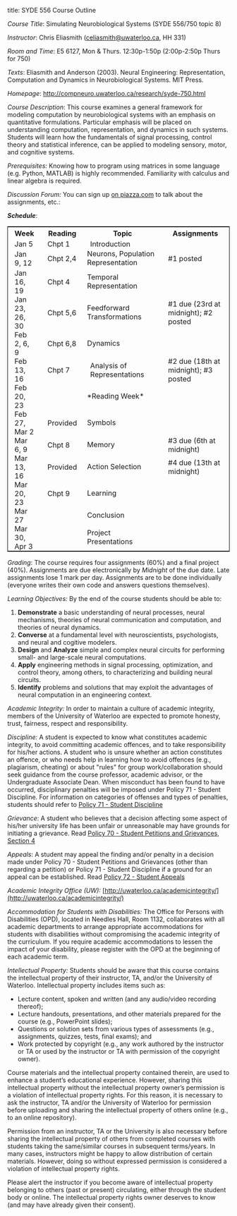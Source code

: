 title: SYDE 556 Course Outline

_Course Title_: Simulating Neurobiological Systems (SYDE 556/750 topic 8)

_Instructor_: Chris Eliasmith ([celiasmith@uwaterloo.ca](mailto:celiasmith@uwaterloo.ca), HH 331)

_Room and Time_: E5 6127, Mon & Thurs. 12:30p-1:50p (2:00p-2:50p Thurs for 750)

_Texts_: Eliasmith and Anderson (2003). Neural Engineering: Representation, Computation
and Dynamics in Neurobiological Systems. MIT Press.

_Homepage_: http://compneuro.uwaterloo.ca/research/syde-750.html

_Course Description_: This course examines a general framework for modeling
computation by neurobiological systems with an emphasis on quantitative
formulations. Particular emphasis will be placed on understanding computation,
representation, and dynamics in such systems. Students will learn how the
fundamentals of signal processing, control theory and statistical inference,
can be applied to modeling sensory, motor, and cognitive systems.

_Prerequisites:_ Knowing how to program using matrices in some language (e.g. Python, MATLAB) is highly recommended.  Familiarity with calculus and linear algebra is required.

_Discussion Forum:_ You can sign up [on piazza.com](https://piazza.com/) to talk about the assignments, etc.: 

**_Schedule_**:

<table style="border: 1px solid black;" cellspacing="10">
<tr><th>Week</th><th>Reading</th><th>Topic</th><th>Assignments</th></tr>

<tr><td style="padding:0 15px 0 15px;">Jan 5</td><td style="padding:0 15px 0 15px;">Chpt 1</td><td style="padding:0 15px 0 15px;">Introduction</td><td style="padding:0 15px 0 15px;"></td></tr>

<tr><td style="padding:0 15px 0 15px;">Jan 9, 12</td><td style="padding:0 15px 0 15px;">Chpt 2,4</td><td>Neurons, Population Representation</td><td style="padding:0 15px 0 15px;">#1 posted</td></tr>

<tr><td style="padding:0 15px 0 15px;">Jan 16, 19</td><td style="padding:0 15px 0 15px;">Chpt 4</td><td>Temporal Representation</td><td style="padding:0 15px 0 15px;"></td></tr>

<tr><td style="padding:0 15px 0 15px;">Jan 23, 26, 30</td><td style="padding:0 15px 0 15px;">Chpt 5,6</td><td>Feedforward Transformations</td><td style="padding:0 15px 0 15px;">#1 due (23rd at midnight); #2 posted</td></tr>

<tr><td style="padding:0 15px 0 15px;">Feb 2, 6, 9</td><td style="padding:0 15px 0 15px;">Chpt 6,8</td><td>Dynamics</td><td style="padding:0 15px 0 15px;"></td></tr>

<tr><td style="padding:0 15px 0 15px;">Feb 13, 16</td><td style="padding:0 15px 0 15px;">Chpt 7</td><td style="padding:0 15px 0 15px;">Analysis of Representations</td><td style="padding:0 15px 0 15px;">#2 due (18th at midnight); #3 posted</td></tr>

<tr><td style="padding:0 15px 0 15px;">Feb 20, 23</td><td></td><td>*Reading Week*</td><td></td></tr>

<tr><td style="padding:0 15px 0 15px;">Feb 27, Mar 2</td><td style="padding:0 15px 0 15px;">Provided</td><td>Symbols</td><td style="padding:0 15px 0 15px;"></td></tr>

<tr><td style="padding:0 15px 0 15px;">Mar 6, 9</td><td style="padding:0 15px 0 15px;">Chpt 8</td><td>Memory</td><td style="padding:0 15px 0 15px;">#3 due (6th at midnight)</td></tr>

<tr><td style="padding:0 15px 0 15px;">Mar 13, 16</td><td style="padding:0 15px 0 15px;">Provided</td><td>Action Selection</td><td style="padding:0 15px 0 15px;">#4 due (13th at midnight)</td></tr>

<tr><td style="padding:0 15px 0 15px;">Mar 20, 23</td><td style="padding:0 15px 0 15px;">Chpt 9</td><td>Learning</td><td style="padding:0 15px 0 15px;"></td></tr>

<tr><td style="padding:0 15px 0 15px;">Mar 27</td><td style="padding:0 15px 0 15px;"></td><td>Conclusion</td><td style="padding:0 15px 0 15px;"></td></tr>

<tr><td style="padding:0 15px 0 15px;">Mar 30, Apr 3</td><td style="padding:0 15px 0 15px;"></td><td>Project Presentations</td><td style="padding:0 15px 0 15px;"></td></tr>

</table>


_Grading_: The course requires four assignments (60%) and a final project (40%). Assignments are due electronically by _Midnight_ of the due date. Late assignments lose 1 mark per day. Assignments are to be done individually (everyone writes their own code and answers questions themselves).

_Learning Objectives:_ By the end of the course students should be able to:

1. **Demonstrate** a basic understanding of neural processes, neural mechanisms, theories of neural communication and computation, and theories of neural dynamics. 
2. **Converse** at a fundamental level with neuroscientists, psychologists, and neural and cogitive modelers.
3. **Design** and **Analyze** simple and complex neural circuits for performing small- and large-scale neural computations.
4. **Apply** engineering methods in signal processing, optimization, and control theory, among others, to characterizing and building neural circuits.
5. **Identify** problems and solutions that may exploit the advantages of neural computation in an engineering context.

_Academic Integrity:_ In order to maintain a culture of academic integrity,
members of the University of Waterloo are expected to promote honesty, trust,
fairness, respect and responsibility.

_Discipline:_ A student is expected to know what constitutes academic
integrity, to avoid committing academic offences, and to take responsibility
for his/her actions. A student who is unsure whether an action constitutes an
offence, or who needs help in learning how to avoid offences (e.g.,
plagiarism, cheating) or about "rules" for group work/collaboration should
seek guidance from the course professor, academic advisor, or the
Undergraduate Associate Dean. When misconduct has been found to have occurred,
disciplinary penalties will be imposed under Policy 71 - Student Discipline.
For information on categories of offenses and types of penalties, students
should refer to [Policy 71 - Student Discipline](http://www.adm.uwaterloo.ca/infosec/Policies/policy71.htm)

_Grievance_: A student who believes that a decision affecting some aspect of
his/her university life has been unfair or unreasonable may have grounds for
initiating a grievance. Read [Policy 70 - Student Petitions and Grievances, Section 4](http://www.adm.uwaterloo.ca/infosec/Policies/policy70.htm)

_Appeals_: A student may appeal the finding and/or penalty in a decision made
under Policy 70 - Student Petitions and Grievances (other than regarding a
petition) or Policy 71 - Student Discipline if a ground for an appeal can be
established. Read [Policy 72 - Student Appeals](http://www.adm.uwaterloo.ca/infosec/Policies/policy72.htm)

_Academic Integrity Office (UW):_ [http://uwaterloo.ca/academicintegrity/](http://uwaterloo.ca/academicintegrity/)

_Accommodation for Students with Disabilities:_ The Office for Persons with
Disabilities (OPD), located in Needles Hall, Room 1132, collaborates with all
academic departments to arrange appropriate accommodations for students with
disabilities without compromising the academic integrity of the curriculum. If
you require academic accommodations to lessen the impact of your disability,
please register with the OPD at the beginning of each academic term.

_Intellectual Property:_
Students should be aware that this course contains the intellectual property of their instructor, TA, and/or the University of Waterloo.  Intellectual property includes items such as:<ul>
<li>Lecture content, spoken and written (and any audio/video recording thereof);</li>
<li>Lecture handouts, presentations, and other materials prepared for the course (e.g., PowerPoint slides);</li>
<li>Questions or solution sets from various types of assessments (e.g., assignments, quizzes, tests, final exams); and</li>
<li>Work protected by copyright (e.g., any work authored by the instructor or TA or used by the instructor or TA with permission of the copyright owner).</li></ul>

Course materials and the intellectual property contained therein, are used to enhance a student’s educational experience.  However, sharing this intellectual property without the intellectual property owner’s permission is a violation of intellectual property rights.  For this reason, it is necessary to ask the instructor, TA and/or the University of Waterloo for permission before uploading and sharing the intellectual property of others online (e.g., to an online repository).

Permission from an instructor, TA or the University is also necessary before sharing the intellectual property of others from completed courses with students taking the same/similar courses in subsequent terms/years.  In many cases, instructors might be happy to allow distribution of certain materials.  However, doing so without expressed permission is considered a violation of intellectual property rights.

Please alert the instructor if you become aware of intellectual property belonging to others (past or present) circulating, either through the student body or online.  The intellectual property rights owner deserves to know (and may have already given their consent).
